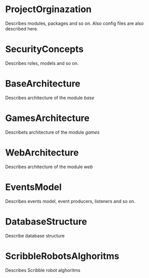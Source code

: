 # ProjectOrginazation #
Describes modules, packages and so on. Also config files are also described here.

# SecurityConcepts #
Describes roles, models and so on.

# BaseArchitecture #
Describes architecture of the module _base_

# GamesArchitecture #
Describets architecture of the module _games_

# WebArchitecture #
Describes architecture of the module _web_

# EventsModel #
Describes events model, event producers, listeners and so on.

# DatabaseStructure #
Describe database structure

# ScribbleRobotsAlghoritms #
Describes Scribble robot alghoritms